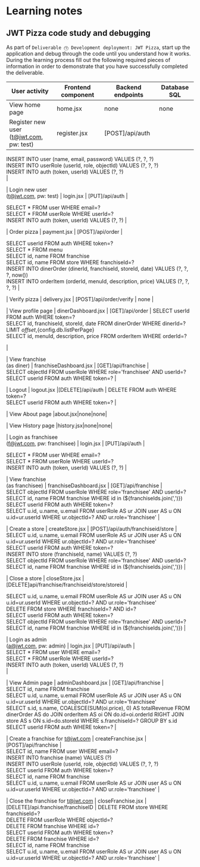 # Learning notes

## JWT Pizza code study and debugging

As part of `Deliverable ⓵ Development deployment: JWT Pizza`, start up the application and debug through the code until you understand how it works. During the learning process fill out the following required pieces of information in order to demonstrate that you have successfully completed the deliverable.

| User activity                                       | Frontend component | Backend endpoints | Database SQL                                   |
| --------------------------------------------------- | ------------------ | ----------------- | ---------------------------------------------- |
| View home page                                      |     home.jsx       |  none             |    none                                        |
| Register new user<br/>(t@jwt.com, pw: test)         |  register.jsx      | [POST]/api/auth   |  

INSERT INTO user (name, email, password) VALUES (?, ?, ?)<br/> 
INSERT INTO userRole (userId, role, objectId) VALUES (?, ?, ?)<br/> 
INSERT INTO auth (token, userId) VALUES (?, ?)          
|

| Login new user<br/>(t@jwt.com, pw: test)            |  login.jsx         | [PUT]/api/auth    | 

SELECT * FROM user WHERE email=?<br> 
SELECT * FROM userRole WHERE userId=?<br/> 
INSERT INTO auth (token, userId) VALUES (?, ?) 
|

| Order pizza                                         | payment.jsx        | [POST]/api/order  | 

SELECT userId FROM auth WHERE token=?<br/>
SELECT * FROM menu<br/>
SELECT id, name FROM franchise<br/>
SELECT id, name FROM store WHERE franchiseId=?<br/>
INSERT INTO dinerOrder (dinerId, franchiseId, storeId, date) VALUES (?, ?, ?, now()) <br/> 
INSERT INTO orderItem (orderId, menuId, description, price) VALUES (?, ?, ?, ?)
|

| Verify pizza                                        |   delivery.jsx     | [POST]/api/order/verify | none                   |


| View profile page                                   | dinerDashboard.jsx | [GET]/api/order   | 
SELECT userId FROM auth WHERE token=?<br/>
SELECT id, franchiseId, storeId, date FROM dinerOrder WHERE dinerId=? LIMIT ${offset},${config.db.listPerPage}<br/>
SELECT id, menuId, description, price FROM orderItem WHERE orderId=?

|

| View franchise<br/>(as diner)                       | franchiseDashboard.jsx | [GET]/api/franchise |  
SELECT objectId FROM userRole WHERE role='franchisee' AND userId=?<br/>
SELECT userId FROM auth WHERE token=?
|

| Logout                                              | logout.jsx         |[DELETE]/api/auth  | 
DELETE FROM auth WHERE token=?<br/>
SELECT userId FROM auth WHERE token=?
|

| View About page                                     |about.jsx|none|none|


| View History page                                   |history.jsx|none|none|

| Login as franchisee<br/>(f@jwt.com, pw: franchisee) |   login.jsx                 |    [PUT]/api/auth               | 

SELECT * FROM user WHERE email=?<br> 
SELECT * FROM userRole WHERE userId=?<br/>
INSERT INTO auth (token, userId) VALUES (?, ?)
|

| View franchise<br/>(as franchisee)                  |    franchiseDashboard.jsx                |  [GET]/api/franchise                 |  
SELECT objectId FROM userRole WHERE role='franchisee' AND userId=? <br/> 
SELECT id, name FROM franchise WHERE id in (${franchiseIds.join(',')})<br/>
SELECT userId FROM auth WHERE token=?<br/>
SELECT u.id, u.name, u.email FROM userRole AS ur JOIN user AS u ON u.id=ur.userId WHERE ur.objectId=? AND ur.role='franchisee'
|

| Create a store                                      |  createStore.jsx                  |  [POST]/api/auth/franchiseid/store                 | 
SELECT u.id, u.name, u.email FROM userRole AS ur JOIN user AS u ON u.id=ur.userId WHERE ur.objectId=? AND ur.role='franchisee'<br/>
SELECT userId FROM auth WHERE token=?<br/>
INSERT INTO store (franchiseId, name) VALUES (?, ?)<br/>
SELECT objectId FROM userRole WHERE role='franchisee' AND userId=?
SELECT id, name FROM franchise WHERE id in (${franchiseIds.join(',')})
|

| Close a store                                       | closeStore.jsx                   | [DELETE]api/franchise/franchiseid/store/storeid |  

SELECT u.id, u.name, u.email FROM userRole AS ur JOIN user AS u ON u.id=ur.userId WHERE ur.objectId=? AND ur.role='franchisee'<br/> 
DELETE FROM store WHERE franchiseId=? AND id=?<br/>
SELECT userId FROM auth WHERE token=?<br/>
SELECT objectId FROM userRole WHERE role='franchisee' AND userId=?
SELECT id, name FROM franchise WHERE id in (${franchiseIds.join(',')})
|

| Login as admin<br/>(a@jwt.com, pw: admin)           | login.jsx                   | [PUT]/api/auth                  |  
SELECT * FROM user WHERE email=?<br> 
SELECT * FROM userRole WHERE userId=? <br/> 
INSERT INTO auth (token, userId) VALUES (?, ?)  
|

| View Admin page                                     |  adminDashboard.jsx                  | [GET]/api/franchise                  |  
SELECT id, name FROM franchise <br/> 
SELECT u.id, u.name, u.email FROM userRole AS ur JOIN user AS u ON u.id=ur.userId WHERE ur.objectId=? AND ur.role='franchisee' <br/>
SELECT s.id, s.name, COALESCE(SUM(oi.price), 0) AS totalRevenue FROM dinerOrder AS do JOIN orderItem AS oi ON do.id=oi.orderId RIGHT JOIN store AS s ON s.id=do.storeId WHERE s.franchiseId=? GROUP BY s.id<br/>
SELECT userId FROM auth WHERE token=?
|

| Create a franchise for t@jwt.com                    | createFranchise.jsx                   | [POST]/api/franchise                  |  
SELECT id, name FROM user WHERE email=? <br/> 
INSERT INTO franchise (name) VALUES (?) <br/> 
INSERT INTO userRole (userId, role, objectId) VALUES (?, ?, ?)<br/>
SELECT userId FROM auth WHERE token=?<br/>
SELECT id, name FROM franchise<br/>
SELECT u.id, u.name, u.email FROM userRole AS ur JOIN user AS u ON u.id=ur.userId WHERE ur.objectId=? AND ur.role='franchisee'
|

| Close the franchise for t@jwt.com                   | closeFranchise.jsx                   |  [DELETE]/api.franchise/franchiseID                 | 
DELETE FROM store WHERE franchiseId=?<br/> 
DELETE FROM userRole WHERE objectId=?<br/>DELETE FROM franchise WHERE id=? <br/>
SELECT userId FROM auth WHERE token=?<br/>
DELETE FROM franchise WHERE id=?<br/>
SELECT id, name FROM franchise<br/>
SELECT u.id, u.name, u.email FROM userRole AS ur JOIN user AS u ON u.id=ur.userId WHERE ur.objectId=? AND ur.role='franchisee'
|

